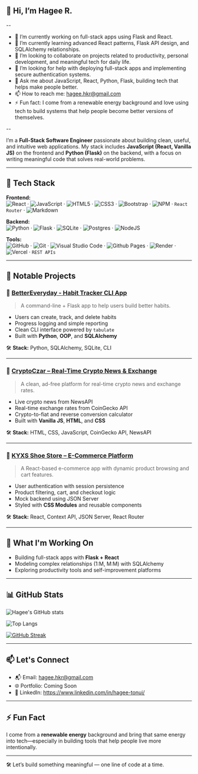 ## 👋 Hi, I’m Hagee R.

--

- 🔭 I’m currently working on full-stack apps using Flask and React.
- 🌱 I’m currently learning advanced React patterns, Flask API design, and SQLAlchemy relationships.
- 👯 I’m looking to collaborate on projects related to productivity, personal development, and meaningful tech for daily life.
- 🤔 I’m looking for help with deploying full-stack apps and implementing secure authentication systems.
- 💬 Ask me about JavaScript, React, Python, Flask, building tech that helps make people better.
- 📫 How to reach me: hagee.hkr@gmail.com
- ⚡ Fun fact: I come from a renewable energy background and love using tech to build systems that help people become better versions of themselves.

--

I’m a **Full-Stack Software Engineer** passionate about building clean, useful, and intuitive web applications. My stack includes **JavaScript (React, Vanilla JS)** on the frontend and **Python (Flask)** on the backend, with a focus on writing meaningful code that solves real-world problems.

---

## 🔧 Tech Stack

**Frontend:**  
![React](https://img.shields.io/badge/react-%2320232a.svg?style=for-the-badge&logo=react&logoColor=%2361DAFB) · ![JavaScript](https://img.shields.io/badge/javascript-%23323330.svg?style=for-the-badge&logo=javascript&logoColor=%23F7DF1E) · ![HTML5](https://img.shields.io/badge/html5-%23E34F26.svg?style=for-the-badge&logo=html5&logoColor=white) · ![CSS3](https://img.shields.io/badge/css3-%231572B6.svg?style=for-the-badge&logo=css3&logoColor=white) · ![Bootstrap](https://img.shields.io/badge/bootstrap-%238511FA.svg?style=for-the-badge&logo=bootstrap&logoColor=white) · ![NPM](https://img.shields.io/badge/NPM-%23CB3837.svg?style=for-the-badge&logo=npm&logoColor=white) · `React Router` · ![Markdown](https://img.shields.io/badge/markdown-%23000000.svg?style=for-the-badge&logo=markdown&logoColor=white)

**Backend:**  
![Python](https://img.shields.io/badge/python-3670A0?style=for-the-badge&logo=python&logoColor=ffdd54) · ![Flask](https://img.shields.io/badge/flask-%23000.svg?style=for-the-badge&logo=flask&logoColor=white) · ![SQLite](https://img.shields.io/badge/sqlite-%2307405e.svg?style=for-the-badge&logo=sqlite&logoColor=white) · ![Postgres](https://img.shields.io/badge/postgres-%23316192.svg?style=for-the-badge&logo=postgresql&logoColor=white) · ![NodeJS](https://img.shields.io/badge/node.js-6DA55F?style=for-the-badge&logo=node.js&logoColor=white) 

**Tools:**  
![GitHub](https://img.shields.io/badge/github-%23121011.svg?style=for-the-badge&logo=github&logoColor=white) · ![Git](https://img.shields.io/badge/git-%23F05033.svg?style=for-the-badge&logo=git&logoColor=white) · ![Visual Studio Code](https://img.shields.io/badge/Visual%20Studio%20Code-0078d7.svg?style=for-the-badge&logo=visual-studio-code&logoColor=white) · ![Github Pages](https://img.shields.io/badge/github%20pages-121013?style=for-the-badge&logo=github&logoColor=white) · ![Render](https://img.shields.io/badge/Render-%46E3B7.svg?style=for-the-badge&logo=render&logoColor=white) · ![Vercel](https://img.shields.io/badge/vercel-%23000000.svg?style=for-the-badge&logo=vercel&logoColor=white) · `REST APIs`  

---

## 💼 Notable Projects

### 🧘 [BetterEveryday - Habit Tracker CLI App](https://github.com/vasileiosInnovs/habit_tracker)

> A command-line + Flask app to help users build better habits.

- Users can create, track, and delete habits
- Progress logging and simple reporting
- Clean CLI interface powered by `tabulate`
- Built with **Python**, **OOP**, and **SQLAlchemy**

🛠 **Stack:** Python, SQLAlchemy, SQLite, CLI

---

### 📰 [CryptoCzar – Real-Time Crypto News & Exchange](https://github.com/vasileiosInnovs/cryptoczar-project-.git)

> A clean, ad-free platform for real-time crypto news and exchange rates.

- Live crypto news from NewsAPI
- Real-time exchange rates from CoinGecko API
- Crypto-to-fiat and reverse conversion calculator
- Built with **Vanilla JS**, **HTML**, and **CSS**

🛠 **Stack:** HTML, CSS, JavaScript, CoinGecko API, NewsAPI

---

### 👟 [KYXS Shoe Store – E-Commerce Platform](https://github.com/your-username/kxys-shoe-store.git)

> A React-based e-commerce app with dynamic product browsing and cart features.

- User authentication with session persistence
- Product filtering, cart, and checkout logic
- Mock backend using JSON Server
- Styled with **CSS Modules** and reusable components

🛠 **Stack:** React, Context API, JSON Server, React Router

---

## 🚀 What I'm Working On

- Building full-stack apps with **Flask + React**
- Modeling complex relationships (1:M, M:M) with SQLAlchemy
- Exploring productivity tools and self-improvement platforms

---
## 📊 GitHub Stats

![Hagee's GitHub stats](https://github-readme-stats.vercel.app/api?username=vasileiosInnovs&show_icons=true&theme=radical)

![Top Langs](https://github-readme-stats.vercel.app/api/top-langs/?username=vasileiosInnovs&layout=compact&theme=radical)

[![GitHub Streak](https://streak-stats.demolab.com/?user=vasileiosInnovs&theme=radical)](https://git.io/streak-stats)

---

## 📫 Let's Connect

- 📬 Email: hagee.hkr@gmail.com
- 🌐 Portfolio: Coming Soon
- 💼 LinkedIn: https://www.linkedin.com/in/hagee-tonui/

---

## ⚡ Fun Fact

I come from a **renewable energy** background and bring that same energy into tech—especially in building tools that help people live more intentionally.

---

🛠️ Let’s build something meaningful — one line of code at a time.

